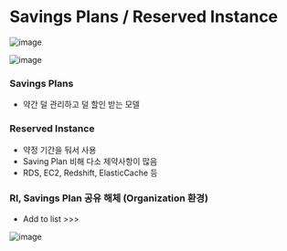 # Savings Plans / Reserved Instance

![image](https://user-images.githubusercontent.com/38831314/129662855-7770b488-b5e8-4089-8851-473b9c9a575d.png)

![image](https://user-images.githubusercontent.com/38831314/146639072-b84006d6-9fdf-4d9b-a372-c53309cbb1ba.png)

### Savings Plans

- 약간 덜 관리하고 덜 할인 받는 모델

### Reserved Instance

- 약정 기간을 둬서 사용
- Saving Plan 비해 다소 제약사항이 많음
- RDS, EC2, Redshift, ElasticCache 등

### RI, Savings Plan 공유 해체 (Organization 환경)

- Add to list >>>

![image](https://user-images.githubusercontent.com/38831314/149268164-664adfed-a1a1-4406-9831-709ae2497506.png)


